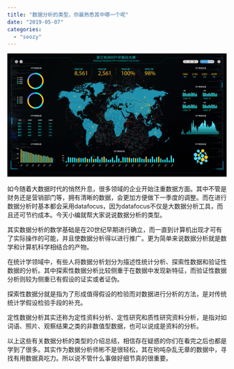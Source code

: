 ```yaml
---
title: "数据分析的类型，你最熟悉其中哪一个呢"
date: "2019-05-07"
categories: 
  - "seozy"
---
```


![](images/daping-04-1-1024x576.png)

如今随着大数据时代的悄然升息，很多领域的企业开始注重数据方面。其中不管是财务还是营销部门等，拥有清晰的数据，会更加方便做下一季度的调整。而在进行数据分析时基本都会采用datafocus，因为datafocus不仅是大数据分析工具，而且还可节约成本。今天小编就帮大家说说数据分析的类型。

其实数据分析的数学基础是在20世纪早期进行确立，而一直到计算机出现才可有了实际操作的可能，并且使数据分析得以进行推广。更为简单来说数据分析就是数学和计算机科学相结合的产物。

在统计学领域中，有些人将数据分析划分为描述性统计分析、探索性数据和验证性数据的分析。其中探索性数据分析比较侧重于在数据中发现新特征，而验证性数据分析则较为侧重已有假设的证实或者证伪。

探索性数据分就是指为了形成值得假设的检验而对数据进行分析的方法，是对传统统计学假设检验手段的补充。

定性数据分析其实还称为定性资料分析、定性研究和质性研究资料分析，是指对如词语、照片、观察结果之类的非数值型数据，也可以说成是资料的分析。

以上这些有关数据分析的类型的介绍总结，相信存在疑惑的你们在看完之后也都是学到了很多。其实作为数据分析师彬不是很轻松，其在哟吨杂乱无章的数据中，寻找有用数据真吃力。所以说不管什么事做好细节真的很重要。
